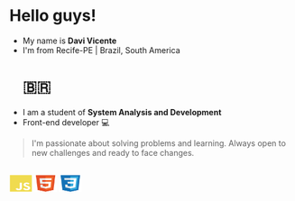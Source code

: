 # Hello guys!
- My name is **Davi Vicente**
- I'm from Recife-PE | Brazil, South America <h1>&#127463;&#127479;</h1>
- I am a student of **System Analysis and Development**
- Front-end developer :computer:
>I'm passionate about solving problems and learning. Always open to new challenges and ready to face changes.
<div style="display: inline_block"><br>
    <img align="center" alt="Rafa-Js" height="30" width="40" src="https://raw.githubusercontent.com/devicons/devicon/master/icons/javascript/javascript-plain.svg"> 
    <img align="center" alt="Rafa-HTML" height="30" width="40" src="https://raw.githubusercontent.com/devicons/devicon/master/icons/html5/html5-original.svg">
    <img align="center" alt="Rafa-CSS" height="30" width="40" src="https://raw.githubusercontent.com/devicons/devicon/master/icons/css3/css3-original.svg">
    
  </div>
